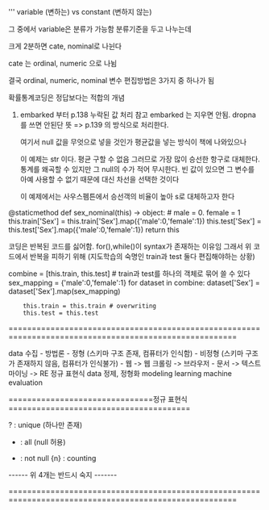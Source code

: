 '''
variable (변하는) vs constant (변하지 않는)

그 중에서 variable은 분류가 가능함
분류기준을 두고 나누는데

크게 2분하면
cate, nominal로 나뉜다

cate 는 ordinal, numeric 으로 나뉨

결국
ordinal, numeric, nominal
변수 편집방법은 3가지 중 하나가 됨

확률통계코딩은 정답보다는 적합의 개념

1. embarked 부터
    p.138 누락된 값 처리 참고
    embarked 는 지우면 안됨. dropna를 쓰면 안된단 뜻
    => p.139 의 방식으로 처리한다.

    여기서 null 값을 무엇으로 넣을 것인가
    평균값을 넣는 방식이 책에 나와있으나

    이 예제는 str 이다. 평균 구할 수 없음
    그러므로 가장 많이 승선한 항구로 대체한다.
    통계를 왜곡할 수 있지만 그 null의 수가 적어 무시한다.
    빈 값이 있으면 그 변수를 아예 사용할 수 없기 때문에 대신 차선을 선택한 것이다

    이 예제에서는 사우스펨튼에서 승선객의 비율이 높아 s로 대체하고자 한다


@staticmethod
def sex_nominal(this) -> object:
    # male = 0. female = 1
    this.train['Sex'] = this.train['Sex'].map({'male':0,'female':1})
    this.test['Sex'] = this.test['Sex'].map({'male':0,'female':1})
    return this

코딩은 반복된 코드를 싫어함.
for(),while()이 syntax가 존재하는 이유임
그래서 위 코드에서 반복을 피하기 위해 (지도학습의 숙명인 train과 test 둘다 편집해야하는 상황)

combine = [this.train, this.test] # train과 test를 하나의 객체로 묶어 쓸 수 있다
        sex_mapping = {'male':0,'female':1}
        for dataset in combine:
            dataset['Sex'] = dataset['Sex'].map(sex_mapping)

        this.train = this.train # overwriting
        this.test = this.test


=======================================================================================================

data 수집
    - 방법론
    - 정형 (스키마 구조 존재, 컴퓨터가 인식함)
    - 비정형 (스키마 구조가 존재하지 않음, 컴퓨터가 인식불가)
    - 웹 -> 웹 크롤링 -> 브라우저
    - 문서 -> 텍스트 마이닝 -> RE 정규 표현식
data 정제, 정형화
modeling
learning
machine
evaluation

===============================정규 표현식=======================================

? : unique (하나만 존재)
* : all (null 허용)
+ : not null
{n} : counting

------ 위 4개는 반드시 숙지 -------





=======================================================================================================

 








